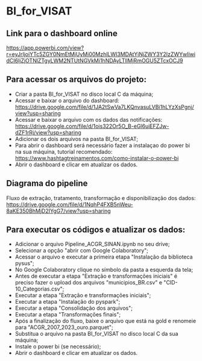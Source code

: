 # BI_for_VISAT

## Link para o dashboard online
https://app.powerbi.com/view?r=eyJrIjoiYTc5ZGY0NmEtMjUyMi00MzhlLWI3MDAtYjNjZWY3Y2IzZWYwIiwidCI6IjZjOTNlZTgyLWM2NTUtNGVkMi1hNDAyLTllMjRmOGU5ZTcxOCJ9

## Para acessar os arquivos do projeto:
* Criar a pasta BI_for_VISAT no disco local C da máquina;
* Acessar e baixar o arquivo do dashboard: https://drive.google.com/file/d/1JA2tSwVa7LKQnvasuLVBi1hLYzXsPgnj/view?usp=sharing
* Acessar e baixar o arquivo com os dados das notificações: https://drive.google.com/file/d/1ois322Or5O_B-eGl6uiEFZJw-dZF1rRj/view?usp=sharing
* Adicionar os dois arquivos na pasta BI_for_VISAT;
* Para abrir o dashboard será necessário fazer a instalaçao do power bi na sua máquina, tutorial recomendado: https://www.hashtagtreinamentos.com/como-instalar-o-power-bi
* Abrir o dashboard e clicar em atualizar os dados.

## Diagrama do pipeline
Fluxo de extração, tratamento, transformação e disponibilização dos dados:
https://drive.google.com/file/d/1NqhP4FXB5nWeu-8aKE350BhMjD2IYgG7/view?usp=sharing

## Para executar os códigos e atualizar os dados:
* Adicionar o arquivo Pipeline_ACGR_SINAN.ipynb no seu drive;
* Selecionar a opção "abrir com Google Colaboratory";
* Acessar o arquivo e executar a primeira etapa "Instalação da biblioteca pysus";
* No Google Colaboratory clique no símbolo da pasta a esquerda da tela;
* Antes de executar a etapa "Extração e transformações iniciais" é preciso fazer o upload dos arquivos "municipios_BR.csv" e "CID-10_Categorias.csv";
* Executar a etapa "Extração e transformações iniciais";
* Executar a etapa "Instalação do pyspark";
* Executar a etapa "Consolidação dos arquivos";
* Executar a etapa "Transformações finais";
* Após a finalização do fluxo, baixe o arquivo que está na gold e renomeie para "ACGR_2007_2023_ouro.parquet";
* Substitua o arquivo na pasta BI_for_VISAT no disco local C da sua máquina;
* Instale o power bi (se necessário);
* Abrir o dashboard e clicar em atualizar os dados.
